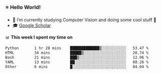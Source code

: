 ### ⭐️ Hello World!

<!--
**hologerry/hologerry** is a ✨ _special_ ✨ repository because its `README.md` (this file) appears on your GitHub profile.

Here are some ideas to get you started:

- 🔭 I’m currently working and studying on Computer Vision
- 🌱 I’m currently learning at Peking University
- 💬 Ask me about 
- 📫 How to reach me: E-mail
- 😄 Pronouns: he/his
- ⚡ Fun fact: Music is the Power
-->


- 🔭 I’m currently studying Computer Vision and doing some cool stuff 🤖
- 🎓 [Google Scholar](https://scholar.google.com/citations?user=3ykqW9wAAAAJ&hl=en)


📊 **This week I spent my time on**

<!--START_SECTION:waka-->

```txt
Python       1 hr 28 mins    █████████████▒░░░░░░░░░░░   53.47 %
HTML         34 mins         █████▒░░░░░░░░░░░░░░░░░░░   20.74 %
Bash         21 mins         ███▒░░░░░░░░░░░░░░░░░░░░░   12.96 %
YAML         13 mins         ██░░░░░░░░░░░░░░░░░░░░░░░   08.26 %
Other        6 mins          █░░░░░░░░░░░░░░░░░░░░░░░░   04.04 %
```

<!--END_SECTION:waka-->
